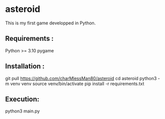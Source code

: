 # asteroid

This is my first game developped in Python.

Requirements :
--------------
Python >= 3.10
pygame

Installation :
--------------
git pull https://github.com/charMlessMan80/asteroid
cd asteroid
python3 -m venv venv
source venv/bin/activate
pip install -r requirements.txt

Execution:
----------
python3 main.py
